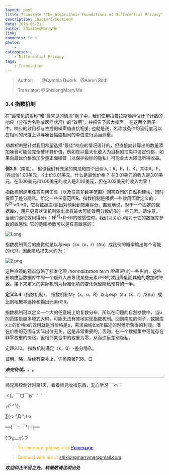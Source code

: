 ```yaml
--- 
layout: post
title: Translate "The Algorithmic Foundations of Differential Privacy"
description: Chapter3/Section4 
date: 2018-06-21 
author: ShixiongMarryMe  
link: 
comments: true
photos:
    -
categories:
    - Differential Privacy
tags: 
    - Translation
--- 
```


>Author: &#160;&#160;&#160;&#160;&#160;&#160;@Cynthia Dwork &#160;&#160;@Aaron Roth
>
>Translator: @ShixiongMarryMe


### 3.4 指数机制

在“最常见的名称”和“最常见的情况”例子中，我们使用拉普拉斯噪声估计了计数的响应（分布为名称或医疗状况）的“效用”，并报告了最大噪声。 在这两个例子中，响应的效用都与生成的噪声值直接相关; 也就是说，名称或条件的流行度可以在相同的尺度上以与噪音幅度相同的单位进行适当测量。

*指数机制*是针对我们希望选择“最佳”响应的情况设计的，但直接向计算出的数量添加噪音可能会完全破坏其价值，例如在以最大化收入为目标的拍卖中设定价格，如果向最优价格添加少量正面噪音（以保护投标的隐私）可能会大大降低所得收益。

**例3.5**（南瓜）。 假设我们有充足的南瓜和四个出价人：A，F，I，K，其中A，F，I各出价1.00美元，K出价3.01美元。什么是最优价格？ 在3.01美元的收入是3.01美元，在3.00美元和1.00美元的收入是3.00美元，但在3.02美元的收入为零！

指数机制是用任意实用工具（以及任意非数字范围）回答查询的自然构建块，同时保留了差分隐私。给定一些任意范围R，指数机制是根据一些效用函数定义的：N<sup>|X|</sup>×R→R，它将数据库/输出对映射到效用得分。直观地说，对于一个固定的数据库x，用户更喜欢该机制输出具有最大可能效用分数的R的一些元素。请注意，当我们谈论效用得分u：N<sup>|X|</sup>×R→R的敏感性时，我们只关心u相对于它的数据库参数的敏感性; 它的范围参数可以是任意敏感的：

![1.png](https://i.loli.net/2018/06/21/5b2afad4b5c09.png)

指数机制背后的直觉就是以与exp（εu（x，r）/Δu）成比例的概率输出每个可能的r∈R，因此隐私损失大约为：

![2.png](https://i.loli.net/2018/06/21/5b2afb2f8344b.png)

这种直观的观点忽略了标准化项 _(normalization term 附原词)_ 的一些影响，这些影响由当数据库中的一个额外人员导致某些元素r∈R的效用降低而其他的增加时导致。接下来定义的实际机制为标准化项的变化保留隐私预算的一半。

**定义3.4**（指数机制）。 指数机制M<sub>E</sub>（x，u，R）以与exp（εu（x，r）/2Δu）成比例地概率选择和输出元素r∈R。

指数机制可以定义一个大的任意域上的复数分布，所以在问题的自然参数中，当u的范围是超多项式大时，可能无法有效地实现指数机制。回到南瓜的例子，数据库x上的价格p的效用就是当价格是p，需求曲线如x所描述的时候所获得的利润。潜在价格的范围与实际出价无关，这是非常重要的。否则，在一个数据集中可能存在非零权重的价格，但相邻集合中的权重为零，从而违反差别隐私。

定理3.10。 指数机制满足（ε，0）-差分隐私。

证明。略，后续有空补上，详见原著P38。□

***未完待续。。。***

---

师兄离校倒计时第1天，看着师兄收拾东西，无心学习 ￣へ￣

ヾ(。￣□￣)ﾂ゜゜゜

╭(╯^╰)╮

 ∑(っ °Д °;)っ

━━(￣ー￣*`|||`━━

(づ╥﹏╥)づ

> <span style="color:orange"> To see more, please visit [<span style="color:blue">Homepage</span>](https://ShixiongMarryMe.github.io/). </span>

> <span style="color:orange"> Connect with me at <span style="color:blue"><shixiongmarryme@gmail.com></span>. </span>


__*欢迎纠正不妥之处，转载敬请注明出处*__

[comment]: <> (&nbsp;这是空行)

[//]: <> (&#160;这是空格)

[//]: # (This may be the most platform independent comment)

[^_^]:
    &nbsp;这是空行

[>_<]:
    &#160;这是空格

[>_>]:
    3
<script type="text/javascript" async src="https://cdn.mathjax.org/mathjax/latest/MathJax.js?config=TeX-MML-AM_CHTML">
</script>
